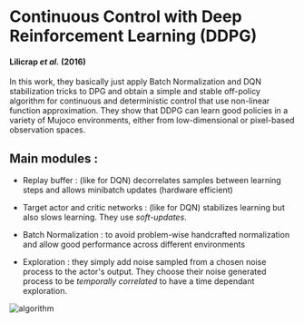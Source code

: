 # Continuous Control with Deep Reinforcement Learning (DDPG)
#### Lilicrap *et al.* (2016)

In this work, they basically just apply Batch Normalization and DQN stabilization tricks to DPG and obtain a simple and stable off-policy algorithm for continuous and deterministic control that use non-linear function approximation. They show that DDPG can learn good policies in a variety of Mujoco environments, either from low-dimensional or pixel-based observation spaces.

## Main modules :

* Replay buffer : (like for DQN) decorrelates samples between learning steps and allows minibatch updates (hardware efficient)
* Target actor and critic networks : (like for DQN) stabilizes learning but also slows learning. They use *soft-updates*.
* Batch Normalization : to avoid problem-wise handcrafted normalization and allow good performance across different environments

* Exploration : they simply add noise sampled from a chosen noise process to the actor's output. They choose their noise generated process to be *temporally correlated* to have a time dependant exploration.

![algorithm](algo.PNG)


